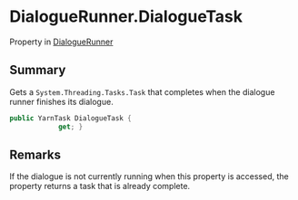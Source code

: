 # DialogueRunner.DialogueTask

Property in [DialogueRunner](/docs/api/csharp/yarn.unity.dialoguerunner.md)

## Summary


Gets a  <code>System.Threading.Tasks.Task</code>  that completes when the dialogue
runner finishes its dialogue.


```csharp
public YarnTask DialogueTask {
            get; }
```

## Remarks


If the dialogue is not currently running when this property is
accessed, the property returns a task that is already complete.


